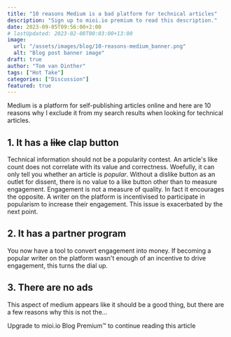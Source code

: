 ```yaml
---
title: "10 reasons Medium is a bad platform for technical articles"
description: "Sign up to mioi.io premium to read this description."
date: 2023-09-05T09:56:00+2:00
# lastUpdated: 2023-02-08T00:03:00+13:00
image:
  url: "/assets/images/blog/10-reasons-medium_banner.png"
  alt: "Blog post banner image"
draft: true
author: "Tom van Dinther"
tags: ["Hot Take"]
categories: ["Discussion"]
featured: true
---
```

Medium is a platform for self-publishing articles online and here are 10 reasons why I exclude it from my search results when looking for technical articles.

## 1. It has a ~~like~~ clap button
Technical information should not be a popularity contest. An article's like count does not correlate with its value and correctness. Woefully, it can only tell you whether an article is *popular*. Without a dislike button as an outlet for dissent, there is no value to a like button other than to measure engagement. Engagement is not a measure of quality. In fact it encourages the opposite. A writer on the platform is incentivised to participate in popularism to increase their engagement. This issue is exacerbated by the next point.

## 2. It has a partner program
You now have a tool to convert engagement into money. If becoming a popular writer on the platform wasn't enough of an incentive to drive engagement, this turns the dial up.

## 3. There are no ads
This aspect of medium appears like it should be a good thing, but there are a few reasons why this is not the...
<div class="-mt-28 relative z-10">
  <div class="w-full h-[86px] bg-gradient-to-t from-page to-transparent"></div>
  <div class="w-full h-64 bg-page px-[8vw] text-3xl text-center">
    Upgrade to mioi.io Blog Premium™ to continue reading this article
  </div>
</div>
